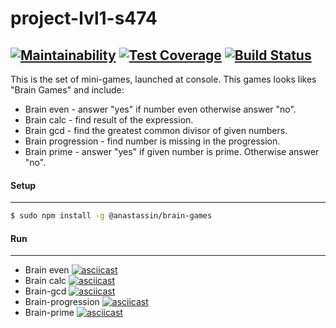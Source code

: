 # project-lvl1-s474
[![Maintainability](https://api.codeclimate.com/v1/badges/4eb2729aff1f1ee9c2b6/maintainability)](https://codeclimate.com/github/AnastasiyaYS/project-lvl1-s474/maintainability) [![Test Coverage](https://api.codeclimate.com/v1/badges/4eb2729aff1f1ee9c2b6/test_coverage)](https://codeclimate.com/github/AnastasiyaYS/project-lvl1-s474/test_coverage) [![Build Status](https://travis-ci.org/AnastasiyaYS/project-lvl1-s474.svg?branch=master)](https://travis-ci.org/AnastasiyaYS/project-lvl1-s474)
---
This is the set of mini-games, launched at console. This games looks likes "Brain Games" and include:
* Brain even - answer "yes" if number even otherwise answer "no".
* Brain calc - find result of the expression.
* Brain gcd - find the greatest common divisor of given numbers.
* Brain progression - find number is missing in the progression.
* Brain prime - answer "yes" if given number is prime. Otherwise answer "no".
#### Setup
---
```sh
$ sudo npm install -g @anastassin/brain-games
```
#### Run
---
* Brain even
[![asciicast](https://asciinema.org/a/240370.svg)](https://asciinema.org/a/240370)
* Brain calc
[![asciicast](https://asciinema.org/a/240506.svg)](https://asciinema.org/a/240506)
* Brain-gcd
[![asciicast](https://asciinema.org/a/240579.svg)](https://asciinema.org/a/240579)
* Brain-progression
[![asciicast](https://asciinema.org/a/240698.svg)](https://asciinema.org/a/240698)
* Brain-prime
[![asciicast](https://asciinema.org/a/240707.svg)](https://asciinema.org/a/240707)

